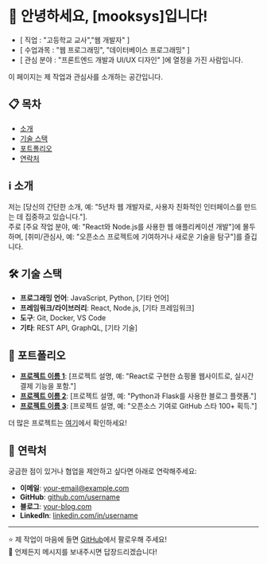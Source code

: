 # 👋 안녕하세요, [mooksys]입니다!

- [ 직업 : "고등학교 교사","웹 개발자" ]
- [ 수업과목 : "웹 프로그래밍", "데이터베이스 프로그래밍" ]
- [ 관심 분야 : "프론트엔드 개발과 UI/UX 디자인" ]에 열정을 가진 사람입니다.

이 페이지는 제 작업과 관심사를 소개하는 공간입니다.

## 📋 목차
- [소개](#소개)
- [기술 스택](#기술-스택)
- [포트폴리오](#포트폴리오)
- [연락처](#연락처)

## ℹ️ 소개
저는 [당신의 간단한 소개, 예: "5년차 웹 개발자로, 사용자 친화적인 인터페이스를 만드는 데 집중하고 있습니다."].  
주로 [주요 작업 분야, 예: "React와 Node.js를 사용한 웹 애플리케이션 개발"]에 몰두하며, [취미/관심사, 예: "오픈소스 프로젝트에 기여하거나 새로운 기술을 탐구"]를 즐깁니다.

## 🛠️ 기술 스택
- **프로그래밍 언어**: JavaScript, Python, [기타 언어]
- **프레임워크/라이브러리**: React, Node.js, [기타 프레임워크]
- **도구**: Git, Docker, VS Code
- **기타**: REST API, GraphQL, [기타 기술]

## 🚀 포트폴리오
- **[프로젝트 이름 1](링크)**: [프로젝트 설명, 예: "React로 구현한 쇼핑몰 웹사이트로, 실시간 결제 기능을 포함."]
- **[프로젝트 이름 2](링크)**: [프로젝트 설명, 예: "Python과 Flask를 사용한 블로그 플랫폼."]
- **[프로젝트 이름 3](링크)**: [프로젝트 설명, 예: "오픈소스 기여로 GitHub 스타 100+ 획득."]

더 많은 프로젝트는 [여기](https://github.com/username?tab=repositories)에서 확인하세요!

## 📧 연락처
궁금한 점이 있거나 협업을 제안하고 싶다면 아래로 연락해주세요:
- **이메일**: [your-email@example.com](mailto:your-email@example.com)
- **GitHub**: [github.com/username](https://github.com/username)
- **블로그**: [your-blog.com](https://your-blog.com)
- **LinkedIn**: [linkedin.com/in/username](https://linkedin.com/in/username)

---

⭐️ 제 작업이 마음에 들면 [GitHub](https://github.com/username)에서 팔로우해 주세요!  
💬 언제든지 메시지를 보내주시면 답장드리겠습니다!
